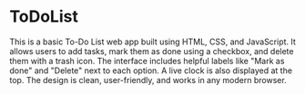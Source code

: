 # ToDoList
This is a basic To-Do List web app built using HTML, CSS, and JavaScript. It allows users to add tasks, mark them as done using a checkbox, and delete them with a trash icon. The interface includes helpful labels like "Mark as done" and "Delete" next to each option. A live clock is also displayed at the top. The design is clean, user-friendly, and works in any modern browser.
